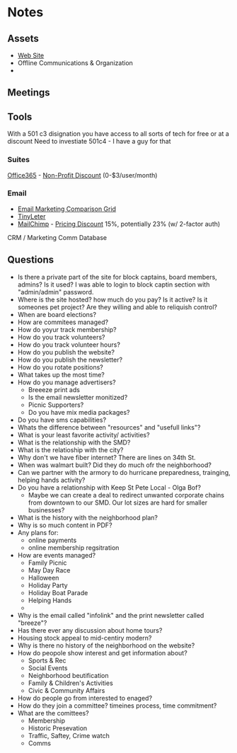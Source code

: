 # Notes

## Assets
* [Web Site](http://broadwaterfl.org/)
* Offline Communications & Organization
* 

## Meetings 

## Tools
With a 501 c3 disignation you have access to all sorts of tech for free or at a discount
Need to investiate 501c4 - I have a guy for that

### Suites
[Office365](https://products.office.com/en-gb/business/office) - [Non-Profit Discount](https://products.office.com/en-us/nonprofit/office-365-nonprofit-plans-and-pricing?tab=1) (0-$3/user/month)


### Email
* [Email Marketing Comparison Grid](http://uk.pcmag.com/e-mail-products/3708/guide/the-best-email-marketing-software-of-2018)
* [TinyLeter](https://app.tinyletter.com/)
* [MailChimp](https://mailchimp.com/) - [Pricing Discount](https://kb.mailchimp.com/accounts/billing/about-mailchimp-discounts) 15%, potentially 23% (w/ 2-factor auth)

CRM / Marketing Comm Database


## Questions

* Is there a private part of the site for block captains, board members, admins? Is it used? I was able to login to block captin section with "admin/admin" password. 
* Where is the site hosted? how much do you pay? Is it active? Is it someones pet project? Are they willing and able to reliquish control?
* When are board elections?
* How are commitees managed?
* How do yoyur track membership?
* How do you track volunteers?
* How do you track volunteer hours?
* How do you publish the website?
* How do you publish the newsletter?
* How do you rotate positions?
* What takes up the most time?
* How do you manage advertisers?
    * Breeeze print ads
    * Is the email newsletter monitized?
    * Picnic Supporters?
    * Do you have mix media packages?
* Do you have sms capabilities?
* Whats the difference between "resources" and "usefull links"?
* What is your least favorite activity/ activities?
* What is the relationship with the SMD?
* What is the relatioship with the city?
* Why don't we have fiber internet? There are lines on 34th St.
* When was walmart built? Did they do much ofr the neighborhood?
* Can we partner with the armory to do hurricane preparedness, trainging, helping hands activity?
* Do you have a relationship with Keep St Pete Local - Olga Bof?
    * Maybe we can create a deal to redirect unwanted corporate chains from downtown to our SMD. Our lot sizes are hard for smaller businesses?
* What is the history with the neighborhood plan?
* Why is so much content in PDF?
* Any plans for:
    * online payments
    * online membership regsitration
* How are events managed?
    * Family Picnic
    * May Day Race
    * Halloween
    * Holiday Party
    * Holiday Boat Parade
    * Helping Hands
    * 
* Why is the email called "infolink" and the print newsletter called "breeze"?
* Has there ever any discussion about home tours?
* Housing stock appeal to mid-centiry modern?
* Why is there no history of the neighborhood on the website?
* How do peopole show interest and get information about?
    * Sports & Rec
    * Social Events
    * Neighborhood beutification
    * Family & Children's Activities
    * Civic & Community Affairs
* How do people go from interested to enaged?
* How do they join a committee? timeines process, time commitment?
* What are the comittees?
    * Membership
    * Historic Presevation
    * Traffic, Saftey, Crime watch
    * Comms
    



